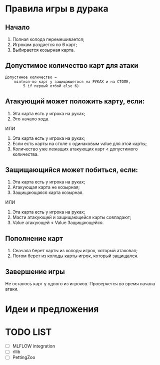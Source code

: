 # Правила игры в дурака

## Начало
1. Полная колода перемешивается;
2. Игрокам раздается по 6 карт;
3. Выбирается козырная карта.

## Допустимое количество карт для атаки
```
Допустимое количество = 
    min(кол-во карт у защищающегося на РУКАХ и на СТОЛЕ,
        5 if первый отбой else 6)
```

## Атакующий может положить карту, если:
1. Эта карта есть у игрока на руках;
2. Это начало хода.

ИЛИ

1. Эта карта есть у игрока на руках;
2. Если есть карты на столе с одинаковым value для этой карты;
3. Количество уже лежащих атакующих карт < допустимого количества.

## Защищающийся может побиться, если:
1. Эта карта есть у игрока на руках;
2. Атакующая карта не козырная;
3. Защищающаяся карта козырная.

ИЛИ

1. Эта карта есть у игрока на руках;
2. Масти атакующей и защищающейся карты совпадают;
3. Value атакующей < Value Защищающейся.

## Пополнение карт
1. Сначала берет карты из колоды игрок, который атаковал;
2. Потом берет из колоды карты игрок, который защищался.

## Завершение игры
Не осталось карт у одного из игроков.
Проверяется во время начала атаки.

# Идеи и предложения

# TODO LIST
- [ ] MLFLOW integration
- [ ] rllib
- [ ] PettingZoo